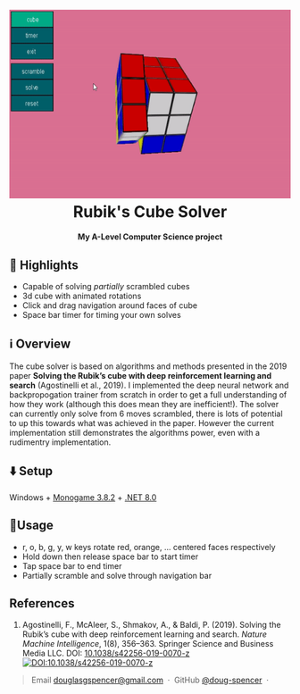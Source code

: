 <h1 align="center">
  <br>
  <img src="https://github.com/doug-spencer/RubiksCube/blob/main/Content/CubeGif.gif" alt="Markdownify" width="600" height="337.5"></a>
  <br>
  Rubik's Cube Solver
  <br>
</h1>

<h4 align="center">My A-Level Computer Science project</h4>

## 🌟 Highlights

* Capable of solving *partially* scrambled cubes
* 3d cube with animated rotations
* Click and drag navigation around faces of cube
* Space bar timer for timing your own solves

## ℹ️ Overview

The cube solver is based on algorithms and methods presented in the 2019 paper **Solving the Rubik’s cube with deep reinforcement learning and search** (Agostinelli et al., 2019).
I implemented the deep neural network and backpropogation trainer from scratch in order to get a full understanding of how they work (although this does mean they are inefficient!).
The solver can currently only solve from 6 moves scrambled, there is lots of potential to up this towards what was achieved in the paper. However the current implementation still demonstrates the algorithms power, even with a rudimentry implementation.

## ⬇️ Setup

Windows + [Monogame 3.8.2](https://docs.monogame.net/articles/whats_new.html) + [.NET 8.0](https://dotnet.microsoft.com/en-us/download/dotnet)

## 🚀Usage

* r, o, b, g, y, w keys rotate red, orange, ... centered faces respectively
* Hold down then release space bar to start timer
* Tap space bar to end timer
* Partially scramble and solve through navigation bar

## References

1. Agostinelli, F., McAleer, S., Shmakov, A., & Baldi, P. (2019). Solving the Rubik’s cube with deep reinforcement learning and search. *Nature Machine Intelligence*, 1(8), 356–363. Springer Science and Business Media LLC. DOI: [10.1038/s42256-019-0070-z](https://doi.org/10.1038/s42256-019-0070-z)
[![DOI:10.1038/s42256-019-0070-z](https://zenodo.org/badge/DOI/10.1038/s42256-019-0070-z.svg)](https://www.nature.com/articles/s42256-019-0070-z)

> Email [douglasgspencer@gmail.com](douglasgspencer@gmail.com) &nbsp;&middot;&nbsp;
> GitHub [@doug-spencer](https://github.com/doug-spencer) &nbsp;&middot;&nbsp;
